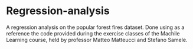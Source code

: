 # Regression-analysis
A regression analysis on the popular forest fires dataset.
Done using as a reference the code provided during the exercise classes of the Machile Learning course, held by professor Matteo Matteucci and Stefano Samele.
